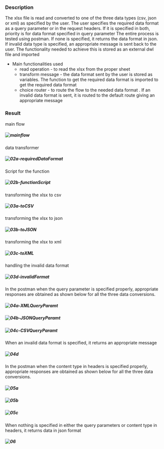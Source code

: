 ### Description

The xlsx file is read and converted to one of the three data types (csv, json or xml) as specified by the user. The user specifies the required data format as a query parameter or in the request headers. If it is specified in both, priority is for data format specified in query parameter The entire process is tested using postman. If none is specified, it returns the data format in json. If invalid data type is specified, an appropriate  message is sent back to the user. The functionality needed to achieve this is stored as an external dwl file  and imported  

- Main functionalities used 
   - read operation - to read the xlsx from the proper sheet
   - transform message - the data format sent by the user is stored as variables. The function to get the required data format is imported to get the required data format 
   - choice router - to route the flow to the needed data format . If an invalid data format is sent, it is routed to the default route giving an appropriate message

### Result

main flow  

##### ![mainflow](https://github.com/jayashree-learnings/mulesoft-projects/blob/main/00_includes/proj-02/01-MainFlow.png)  

data transformer  

##### ![02a-requiredDataFormat](https://github.com/jayashree-learnings/mulesoft-projects/blob/main/00_includes/proj-02/02a-requiredDataFormat.PNG)

Script for the function  

##### ![02b-functionScript](https://github.com/jayashree-learnings/mulesoft-projects/blob/main/00_includes/proj-02/02b-functionScript.PNG)


transforming the xlsx to csv  

##### ![03a-toCSV](https://github.com/jayashree-learnings/mulesoft-projects/blob/main/00_includes/proj-02/03a-toCSV.PNG)

transforming the xlsx to json  

##### ![03b-toJSON](https://github.com/jayashree-learnings/mulesoft-projects/blob/main/00_includes/proj-02/03b-toJSON.PNG)


transforming the xlsx to xml   

##### ![03c-toXML](https://github.com/jayashree-learnings/mulesoft-projects/blob/main/00_includes/proj-02/03c-toXML.PNG)

handling the invalid data format  

##### ![03d-invalidFormat](https://github.com/jayashree-learnings/mulesoft-projects/blob/main/00_includes/proj-02/03d-InvaldDataFormat.PNG)

In the postman when the query parameter is specified properly, appropriate responses are obtained as shown below for all the three data conversions.  

##### ![04a-XMLQueryParamt](https://github.com/jayashree-learnings/mulesoft-projects/blob/main/00_includes/proj-02/04a-XMLQueryParam.PNG)

##### ![04b-JSONQueryParamt](https://github.com/jayashree-learnings/mulesoft-projects/blob/main/00_includes/proj-02/04b-JSONQueryParam.PNG)

##### ![04c-CSVQueryParamt](https://github.com/jayashree-learnings/mulesoft-projects/blob/main/00_includes/proj-02/04c-CSVQueryParam.PNG)

When an invalid data format is specified, it returns an appropriate message  

##### ![04d](https://github.com/jayashree-learnings/mulesoft-projects/blob/main/00_includes/proj-02/04d-InvalidDataFormat.PNG)

In the postman when the content type in headers is specified properly, appropriate responses are obtained as shown below for all the three data conversions.

##### ![05a](https://github.com/jayashree-learnings/mulesoft-projects/blob/main/00_includes/proj-02/05a-XMLHeaders.PNG)

##### ![05b](https://github.com/jayashree-learnings/mulesoft-projects/blob/main/00_includes/proj-02/05b-CSVHeaders.PNG)

##### ![05c](https://github.com/jayashree-learnings/mulesoft-projects/blob/main/00_includes/proj-02/05c-jSONHeaders.PNG)

When nothing is specified in either the query parameters or content type in headers, it returns data in json format  

##### ![06](https://github.com/jayashree-learnings/mulesoft-projects/blob/main/00_includes/proj-02/06-NothingMentioned-json.PNG)